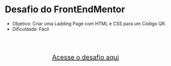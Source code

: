 # Desafio do FrontEndMentor

- Objetivo: Criar uma Ladding Page com HTML e CSS para um Código QR.
- Dificuldade: Fácil


<br/><br/>




<p align="center" style="font-size: 20px;"><a href="https://www.frontendmentor.io/challenges/qr-code-component-iux_sIO_H">Acesse o desafio aqui</a></p>

